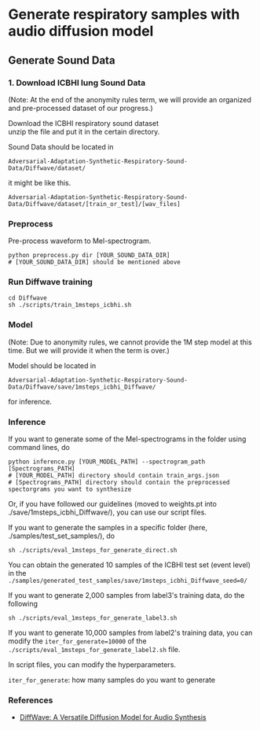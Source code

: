 # Generate respiratory samples with audio diffusion model

## Generate Sound Data


### 1. Download ICBHI lung Sound Data
(Note: At the end of the anonymity rules term, we will provide an organized and pre-processed dataset of our progress.)  

Download the ICBHI respiratory sound dataset  
unzip the file and put it in the certain directory. 

Sound Data should be located in
```
Adversarial-Adaptation-Synthetic-Respiratory-Sound-Data/Diffwave/dataset/
```
it might be like this.
```
Adversarial-Adaptation-Synthetic-Respiratory-Sound-Data/Diffwave/dataset/[train_or_test]/[wav_files]
```
 
### Preprocess 
Pre-process waveform to Mel-spectrogram.  
```
python preprocess.py dir [YOUR_SOUND_DATA_DIR]  
# [YOUR_SOUND_DATA_DIR] should be mentioned above  
```

### Run Diffwave training
```
cd Diffwave
sh ./scripts/train_1msteps_icbhi.sh
```

### Model
(Note: Due to anonymity rules, we cannot provide the 1M step model at this time.
But we will provide it when the term is over.)  

Model should be located in
```
Adversarial-Adaptation-Synthetic-Respiratory-Sound-Data/Diffwave/save/1msteps_icbhi_Diffwave/
```
for inference.

### Inference


If you want to generate some of the Mel-spectrograms in the folder using command lines, do

```
python inference.py [YOUR_MODEL_PATH] --spectrogram_path [Spectrograms_PATH]
# [YOUR_MODEL_PATH] directory should contain train_args.json
# [Spectrograms_PATH] directory should contain the preprocessed spectorgrams you want to synthesize 
```

Or, if you have followed our guidelines (moved to weights.pt into ./save/1msteps_icbhi_Diffwave/), you can use our script files.

If you want to generate the samples in a specific folder (here, ./samples/test_set_samples/), do
```
sh ./scripts/eval_1msteps_for_generate_direct.sh
```

You can obtain the generated 10 samples of the ICBHI test set (event level) in the ``` ./samples/generated_test_samples/save/1msteps_icbhi_Diffwave_seed=0/```

If you want to generate 2,000 samples from label3's training data, do the following
```
sh ./scripts/eval_1msteps_for_generate_label3.sh
```

If you want to generate 10,000 samples from label2's training data, you can modify the ```iter_for_generate=10000``` of the  ```./scripts/eval_1msteps_for_generate_label2.sh``` file.

In script files, you can modify the hyperparameters.

```iter_for_generate```: how many samples do you want to generate





### References
- [DiffWave: A Versatile Diffusion Model for Audio Synthesis](https://arxiv.org/pdf/2009.09761.pdf)

